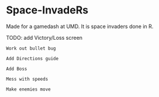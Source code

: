 # Space-InvadeRs

Made for a gamedash at UMD. It is space invaders done in R.

TODO:
	add Victory/Loss screen
	
	Work out bullet bug
	
	Add Directions guide
	
	Add Boss
	
	Mess with speeds
	
	Make enemies move 

